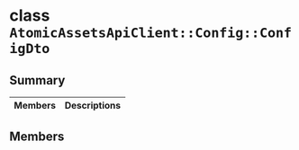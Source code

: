 # class `AtomicAssetsApiClient::Config::ConfigDto` 

## Summary

 Members                        | Descriptions                                
--------------------------------|---------------------------------------------

## Members

